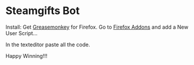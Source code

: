 Steamgifts Bot
===========

Install:
Get [Greasemonkey](https://addons.mozilla.org/en-US/firefox/addon/greasemonkey/) for Firefox.
Go to [Firefox Addons](about:addons) and add a New User Script...

In the texteditor paste all the code. 

Happy Winning!!!


